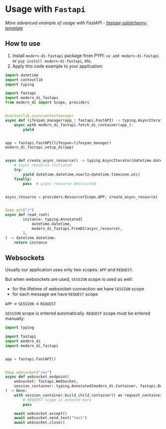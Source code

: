 # Usage with `Fastapi`

*More advanced example of usage with FastAPI - [fastapi-sqlalchemy-template](https://github.com/modern-python/fastapi-sqlalchemy-template)*

## How to use

1. Install `modern-di-fastapi` package from PYPI: `uv add modern-di-fastapi` or `pip install modern-di-fastapi`, etc.
2. Apply this code example to your application:
```python
import datetime
import contextlib
import typing

import fastapi
import modern_di_fastapi
from modern_di import Scope, providers


@contextlib.asynccontextmanager
async def lifespan_manager(app_: fastapi.FastAPI) -> typing.AsyncIterator[None]:
    async with modern_di_fastapi.fetch_di_container(app_):
        yield


app = fastapi.FastAPI(lifespan=lifespan_manager)
modern_di_fastapi.setup_di(app)


async def create_async_resource() -> typing.AsyncIterator[datetime.datetime]:
    # async resource initiated
    try:
        yield datetime.datetime.now(tz=datetime.timezone.utc)
    finally:
        pass  # async resource destructed


async_resource = providers.Resource(Scope.APP, create_async_resource)


@app.get("/")
async def read_root(
        instance: typing.Annotated[
            datetime.datetime,
            modern_di_fastapi.FromDI(async_resource),
        ],
) -> datetime.datetime:
    return instance

```

## Websockets

Usually our application uses only two scopes: `APP` and `REQUEST`.

But when websockets are used, `SESSION` scope is used as well:
- for the lifetime of websocket-connection we have `SESSION` scope
- for each message we have `REQUEST` scope

`APP` → `SESSION` → `REQUEST`

`SESSION` scope is entered automatically.
`REQUEST` scope must be entered manually:

```python
import typing

import fastapi
import modern_di
import modern_di_fastapi


app = fastapi.FastAPI()


@app.websocket("/ws")
async def websocket_endpoint(
    websocket: fastapi.WebSocket,
    session_container: typing.Annotated[modern_di.Container, fastapi.Depends(modern_di_fastapi.build_di_container)],
) -> None:
    with session_container.build_child_container() as request_container:
        # REQUEST scope is entered here
        pass

    await websocket.accept()
    await websocket.send_text("test")
    await websocket.close()
```
